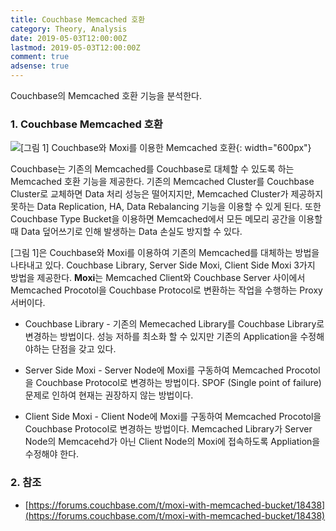 ```yaml
---
title: Couchbase Memcached 호환
category: Theory, Analysis
date: 2019-05-03T12:00:00Z
lastmod: 2019-05-03T12:00:00Z
comment: true
adsense: true
---
```


Couchbase의 Memcached 호환 기능을 분석한다.

### 1. Couchbase Memcached 호환

![[그림 1] Couchbase와 Moxi를 이용한 Memcached 호환]({{site.baseurl}}/images/theory_analysis/Couchbase_Memcached_Compatible/Couchbase_Memcached_Compatible.PNG){: width="600px"}

Couchbase는 기존의 Memcached를 Couchbase로 대체할 수 있도록 하는 Memcached 호환 기능을 제공한다. 기존의 Memcached Cluster를 Couchbase Cluster로 교체하면 Data 처리 성능은 떨어지지만, Memcached Cluster가 제공하지 못하는 Data Replication, HA, Data Rebalancing 기능을 이용할 수 있게 된다. 또한 Couchbase Type Bucket을 이용하면 Memcached에서 모든 메모리 공간을 이용할때 Data 덮어쓰기로 인해 발생하는 Data 손실도 방지할 수 있다.

[그림 1]은 Couchbase와 Moxi를 이용하여 기존의 Memcached를 대체하는 방법을 나타내고 있다. Couchbase Library, Server Side Moxi, Client Side Moxi 3가지 방법을 제공한다. **Moxi**는 Memcached Client와 Couchbase Server 사이에서 Memcached Procotol을 Couchbase Protocol로 변환하는 작업을 수행하는 Proxy 서버이다.

* Couchbase Library - 기존의 Memecached Library를 Couchbase Library로 변경하는 방법이다. 성능 저하를 최소화 할 수 있지만 기존의 Application을 수정해야하는 단점을 갖고 있다.

* Server Side Moxi - Server Node에 Moxi를 구동하여 Memcached Procotol을 Couchbase Protocol로 변경하는 방법이다. SPOF (Single point of failure) 문제로 인하여 현재는 권장하지 않는 방법이다.

* Client Side Moxi - Client Node에 Moxi를 구동하여 Memcached Procotol을 Couchbase Protocol로 변경하는 방법이다. Memcached Library가 Server Node의 Memcacehd가 아닌 Client Node의 Moxi에 접속하도록 Appliation을 수정해야 한다.

### 2. 참조

* [https://forums.couchbase.com/t/moxi-with-memcached-bucket/18438](https://forums.couchbase.com/t/moxi-with-memcached-bucket/18438)
